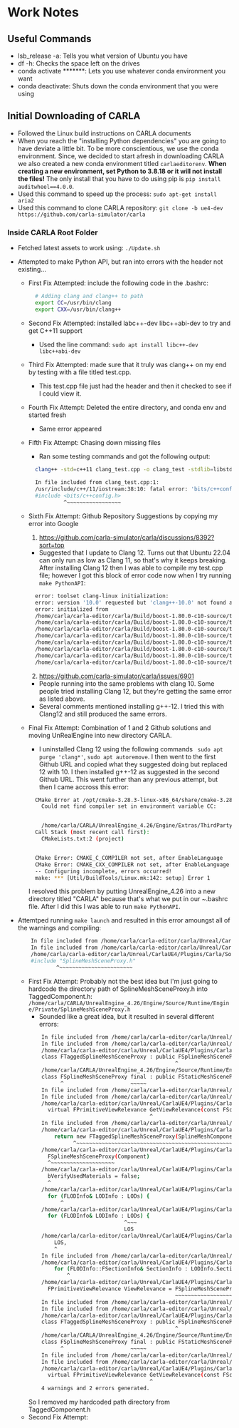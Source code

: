 # Work Notes
## Useful Commands
- lsb_release -a: Tells you what version of Ubuntu you have
- df -h: Checks the space left on the drives
- conda activate *******: Lets you use whatever conda environment you want
- conda deactivate: Shuts down the conda environment that you were using
## Initial Downloading of CARLA
- Followed the Linux build instructions on CARLA documents
- When you reach the "installing Python dependencies" you are going to have deviate a little bit. To be more conscientious, we use the conda environment. Since, we decided to start afresh in downloading CARLA we also created a new conda environment titled `carlaeditorenv`. **When creating a new environment, set Python to 3.8.18 or it will not install the files!** The only install that you have to do using pip is `pip install auditwheel==4.0.0`.
- Used this command to speed up the process: `sudo apt-get install aria2`
- Used this command to clone CARLA repository: `git clone -b ue4-dev https://github.com/carla-simulator/carla`
### Inside CARLA Root Folder
- Fetched latest assets to work using: `./Update.sh`
- Attempted to make Python API, but ran into errors with the <thread> header not existing...
    - First Fix Attempted: include the following code in the .bashrc:
      ```bash
        # Adding clang and clang++ to path
        export CC=/usr/bin/clang
        export CXX=/usr/bin/clang++
      ```
    - Second Fix Attempted: installed labc++-dev libc++abi-dev to try and get C++11 support
      - Used the line command: `sudo apt install libc++-dev libc++abi-dev`
    - Third Fix Attempted: made sure that it truly was clang++ on my end by testing with a file titled test.cpp.
      - This test.cpp file just had the <thread> header and then it checked to see if I could view it.
    - Fourth Fix Attempt: Deleted the entire directory, and conda env and started fresh
      - Same error appeared
    - Fifth Fix Attempt: Chasing down missing files
      - Ran some testing commands and got the following output:
      ```bash
        clang++ -std=c++11 clang_test.cpp -o clang_test -stdlib=libstdc++ -nostdinc++ -isystem /usr/include/c++/11 -isystem /usr/include/x86_64-linux-gnu/c++/7.5 -pthread
        
        In file included from clang_test.cpp:1:
        /usr/include/c++/11/iostream:38:10: fatal error: 'bits/c++config.h' file not found
        #include <bits/c++config.h>
                 ^~~~~~~~~~~~~~~~~~

      ```
    - Sixth Fix Attempt: Github Repository Suggestions by copying my error into Google 
      1. https://github.com/carla-simulator/carla/discussions/8392?sort=top
        - Suggested that I update to Clang 12. Turns out that Ubuntu 22.04 can only run as low as Clang 11, so that's why it keeps breaking. After installing Clang 12 then I was able to compile my test.cpp file; however I got this block of error code now when I try running `make PythonAPI`:
        ```bash
          error: toolset clang-linux initialization:
          error: version '10.0' requested but 'clang++-10.0' not found and version '12.0.1' of default 'clang++' does not match
          error: initialized from
          /home/carla/carla-editor/carla/Build/boost-1.80.0-c10-source/tools/build/src/tools/clang-linux.jam:52: in clang-linux.init from module clang-linux
          /home/carla/carla-editor/carla/Build/boost-1.80.0-c10-source/tools/build/src/build/toolset.jam:44: in toolset.using from module toolset
          /home/carla/carla-editor/carla/Build/boost-1.80.0-c10-source/tools/build/src/tools/clang.jam:33: in clang.init from module clang
          /home/carla/carla-editor/carla/Build/boost-1.80.0-c10-source/tools/build/src/build/toolset.jam:44: in toolset.using from module toolset
          /home/carla/carla-editor/carla/Build/boost-1.80.0-c10-source/tools/build/src/build-system.jam:543: in process-explicit-toolset-requests from module build-system
          /home/carla/carla-editor/carla/Build/boost-1.80.0-c10-source/tools/build/src/build-system.jam:610: in load from module build-system
          /home/carla/carla-editor/carla/Build/boost-1.80.0-c10-source/tools/build/src/kernel/modules.jam:294: in import from module modules
          /home/carla/carla-editor/carla/Build/boost-1.80.0-c10-source/tools/build/src/kernel/bootstrap.jam:135: in module scope from module
        ```
      2. https://github.com/carla-simulator/carla/issues/6901
        - People running into the same problems with clang 10. Some people tried installing Clang 12, but they're getting the same error as listed above.
        - Several comments mentioned installing g++-12. I tried this with Clang12 and still produced the same errors.
    - Final Fix Attempt: Combination of 1 and 2 Github solutions and moving UnRealEngine into new directory CARLA.
      - I uninstalled Clang 12 using the following commands ` sudo apt purge 'clang*'`, `sudo apt autoremove`. I then went to the first Github URL and copied what they suggested doing but replaced 12 with 10. I then installed g++-12 as suggested in the second Github URL. This went further than any previous attempt, but then I came accross this error:

      ```bash
        CMake Error at /opt/cmake-3.28.3-linux-x86_64/share/cmake-3.28/Modules/CMakeDetermineCCompiler.cmake:49 (message):
          Could not find compiler set in environment variable CC:


          /home/carla/CARLA/UnrealEngine_4.26/Engine/Extras/ThirdPartyNotUE/SDKs/HostLinux/Linux_x64/v17_clang-10.0.1-centos7/x86_64-unknown-linux-gnu/bin/clang.
        Call Stack (most recent call first):
          CMakeLists.txt:2 (project)


        CMake Error: CMAKE_C_COMPILER not set, after EnableLanguage
        CMake Error: CMAKE_CXX_COMPILER not set, after EnableLanguage
        -- Configuring incomplete, errors occurred!
        make: *** [Util/BuildTools/Linux.mk:142: setup] Error 1
      ```
      I resolved this problem by putting UnrealEngine_4.26 into a new directory titled "CARLA" because that's what we put in our ~.bashrc file. After I did this I was able to run `make PythonAPI`.


- Attemtped running `make launch` and resulted in this error amoungst all of the warnings and compiling:
  ```bash
      In file included from /home/carla/carla-editor/carla/Unreal/CarlaUE4/Plugins/Carla/Intermediate/Build/Linux/B4D820EA/UE4Editor/Development/Carla/Module.Carla.3_of_4.cpp:32:
      In file included from /home/carla/carla-editor/carla/Unreal/CarlaUE4/Plugins/Carla/Source/Carla/Vegetation/VegetationManager.cpp:13:
      /home/carla/carla-editor/carla/Unreal/CarlaUE4/Plugins/Carla/Source/Carla/Game/TaggedComponent.h:7:10: fatal error: 'SplineMeshSceneProxy.h' file not found
      #include "SplineMeshSceneProxy.h"
              ^~~~~~~~~~~~~~~~~~~~~~~~
  ```
  - First Fix Attempt: Probably not the best idea but I'm just going to hardcode the directory path of SplineMeshSceneProxy.h into TaggedComponent.h: `/home/carla/CARLA/UnrealEngine_4.26/Engine/Source/Runtime/Engine/Private/SplineMeshSceneProxy.h`
    - Sounded like a great idea, but it resulted in several different errors:
    ```bash
        In file included from /home/carla/carla-editor/carla/Unreal/CarlaUE4/Plugins/Carla/Intermediate/Build/Linux/B4D820EA/UE4Editor/Development/Carla/Module.Carla.1_of_4.cpp:27:
        In file included from /home/carla/carla-editor/carla/Unreal/CarlaUE4/Plugins/Carla/Source/Carla/Game/TaggedComponent.cpp:2:
        /home/carla/carla-editor/carla/Unreal/CarlaUE4/Plugins/Carla/Source/Carla/Game/TaggedComponent.h:63:44: error: base 'FSplineMeshSceneProxy' is marked 'final'
        class FTaggedSplineMeshSceneProxy : public FSplineMeshSceneProxy
                                                  ^
        /home/carla/CARLA/UnrealEngine_4.26/Engine/Source/Runtime/Engine/Private/SplineMeshSceneProxy.h:78:7: note: 'FSplineMeshSceneProxy' declared here
        class FSplineMeshSceneProxy final : public FStaticMeshSceneProxy
              ^                     ~~~~~
        In file included from /home/carla/carla-editor/carla/Unreal/CarlaUE4/Plugins/Carla/Intermediate/Build/Linux/B4D820EA/UE4Editor/Development/Carla/Module.Carla.1_of_4.cpp:27:
        In file included from /home/carla/carla-editor/carla/Unreal/CarlaUE4/Plugins/Carla/Source/Carla/Game/TaggedComponent.cpp:2:
        /home/carla/carla-editor/carla/Unreal/CarlaUE4/Plugins/Carla/Source/Carla/Game/TaggedComponent.h:69:35: error: 'GetViewRelevance' marked 'override' but does not override any member functions
          virtual FPrimitiveViewRelevance GetViewRelevance(const FSceneView * View) const override;
                                          ^
        In file included from /home/carla/carla-editor/carla/Unreal/CarlaUE4/Plugins/Carla/Intermediate/Build/Linux/B4D820EA/UE4Editor/Development/Carla/Module.Carla.1_of_4.cpp:27:
        /home/carla/carla-editor/carla/Unreal/CarlaUE4/Plugins/Carla/Source/Carla/Game/TaggedComponent.cpp:128:12: error: cannot initialize return object of type 'FPrimitiveSceneProxy *' with an rvalue of type 'FTaggedSplineMeshSceneProxy *'
            return new FTaggedSplineMeshSceneProxy(SplineMeshComponent, TaggedMID);
                  ^~~~~~~~~~~~~~~~~~~~~~~~~~~~~~~~~~~~~~~~~~~~~~~~~~~~~~~~~~~~~~~
        /home/carla/carla-editor/carla/Unreal/CarlaUE4/Plugins/Carla/Source/Carla/Game/TaggedComponent.cpp:254:3: error: type 'FSplineMeshSceneProxy' is not a direct or virtual base of 'FTaggedSplineMeshSceneProxy'
          FSplineMeshSceneProxy(Component)
          ^~~~~~~~~~~~~~~~~~~~~
        /home/carla/carla-editor/carla/Unreal/CarlaUE4/Plugins/Carla/Source/Carla/Game/TaggedComponent.cpp:259:3: error: use of undeclared identifier 'bVerifyUsedMaterials'
          bVerifyUsedMaterials = false;
          ^
        /home/carla/carla-editor/carla/Unreal/CarlaUE4/Plugins/Carla/Source/Carla/Game/TaggedComponent.cpp:261:8: error: unknown type name 'FLODInfo'
          for (FLODInfo& LODInfo : LODs) {
              ^
        /home/carla/carla-editor/carla/Unreal/CarlaUE4/Plugins/Carla/Source/Carla/Game/TaggedComponent.cpp:261:28: error: use of undeclared identifier 'LODs'; did you mean 'LOS'?
          for (FLODInfo& LODInfo : LODs) {
                                  ^~~~
                                  LOS
        /home/carla/carla-editor/carla/Unreal/CarlaUE4/Plugins/Carla/Source/Carla/Sensor/V2X/PathLossModel.h:17:5: note: 'LOS' declared here
            LOS,
            ^
        In file included from /home/carla/carla-editor/carla/Unreal/CarlaUE4/Plugins/Carla/Intermediate/Build/Linux/B4D820EA/UE4Editor/Development/Carla/Module.Carla.1_of_4.cpp:27:
        /home/carla/carla-editor/carla/Unreal/CarlaUE4/Plugins/Carla/Source/Carla/Game/TaggedComponent.cpp:262:10: error: use of undeclared identifier 'FLODInfo'
            for (FLODInfo::FSectionInfo& SectionInfo : LODInfo.Sections) {
                ^
        /home/carla/carla-editor/carla/Unreal/CarlaUE4/Plugins/Carla/Source/Carla/Game/TaggedComponent.cpp:270:66: error: call to non-static member function without an object argument
          FPrimitiveViewRelevance ViewRelevance = FSplineMeshSceneProxy::GetViewRelevance(View);
                                                  ~~~~~~~~~~~~~~~~~~~~~~~^~~~~~~~~~~~~~~~
        In file included from /home/carla/carla-editor/carla/Unreal/CarlaUE4/Plugins/Carla/Intermediate/Build/Linux/B4D820EA/UE4Editor/Development/Carla/Module.Carla.3_of_4.cpp:32:
        In file included from /home/carla/carla-editor/carla/Unreal/CarlaUE4/Plugins/Carla/Source/Carla/Vegetation/VegetationManager.cpp:13:
        /home/carla/carla-editor/carla/Unreal/CarlaUE4/Plugins/Carla/Source/Carla/Game/TaggedComponent.h:63:44: error: base 'FSplineMeshSceneProxy' is marked 'final'
        class FTaggedSplineMeshSceneProxy : public FSplineMeshSceneProxy
                                                  ^
        /home/carla/CARLA/UnrealEngine_4.26/Engine/Source/Runtime/Engine/Private/SplineMeshSceneProxy.h:78:7: note: 'FSplineMeshSceneProxy' declared here
        class FSplineMeshSceneProxy final : public FStaticMeshSceneProxy
              ^                     ~~~~~
        In file included from /home/carla/carla-editor/carla/Unreal/CarlaUE4/Plugins/Carla/Intermediate/Build/Linux/B4D820EA/UE4Editor/Development/Carla/Module.Carla.3_of_4.cpp:32:
        In file included from /home/carla/carla-editor/carla/Unreal/CarlaUE4/Plugins/Carla/Source/Carla/Vegetation/VegetationManager.cpp:13:
        /home/carla/carla-editor/carla/Unreal/CarlaUE4/Plugins/Carla/Source/Carla/Game/TaggedComponent.h:69:35: error: 'GetViewRelevance' marked 'override' but does not override any member functions
          virtual FPrimitiveViewRelevance GetViewRelevance(const FSceneView * View) const override;
                                          ^
        4 warnings and 2 errors generated.

    ```
    So I removed my hardcoded path directory from TaggedComponent.h
  - Second Fix Attempt: